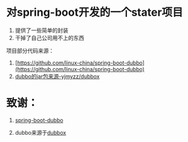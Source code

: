 # 对spring-boot开发的一个stater项目
1. 提供了一些简单的封装
2. 干掉了自己公司用不上的东西

项目部分代码来源：
1. [https://github.com/linux-china/spring-boot-dubbo](https://github.com/linux-china/spring-boot-dubbo)
2. [dubbo的jar包来源-yjmyzz/dubbox](https://github.com/yjmyzz/dubbox)



# 致谢：

1. [spring-boot-dubbo](https://github.com/linux-china/spring-boot-dubbo)

2. dubbo来源于[dubbox](https://github.com/yjmyzz/dubbox)
